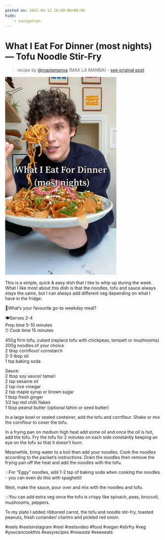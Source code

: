 ```yaml
---
posted on: 2021-04-12 16:09:06+00:00
hide:
    - navigation
---
```


# What I Eat For Dinner (most nights) — Tofu Noodle Stir-Fry  

> recipe by [@maxlamanna](https://www.instagram.com/maxlamanna/) 
(MAX LA MANNA) - [see original post](https://instagram.com/p/CNknNb1pg7G)

![](../img/maxlamanna_12-04-2021_1604.png)

  
This is a simple, quick & easy dish that I like to whip up during the week. What I like most about this dish is that the noodles, tofu and sauce always stays the same, but I can always add different veg depending on what I have in the fridge.  
  
🍜What’s your favourite go-to weekday meal?  
  
🍽Serves 2-4  
Prep time 5-10 minutes  
⏰ Cook time 15 minutes  
  
450g firm tofu, cubed (replace tofu with chickpeas, tempeh or mushrooms)  
200g noodles of your choice  
2 tbsp cornflour/ cornstarch  
2-3 tbsp oil  
1 tsp baking soda  
  
Sauce:  
2 tbsp soy sauce/ tamari  
2 tsp sesame oil  
2 tsp rice vinegar  
2 tsp maple syrup or brown sugar  
1 tbsp fresh ginger  
1/2 tsp red chilli flakes  
1 tbsp peanut butter (optional tahini or seed butter)  
  
In a large bowl or sealed container, add the tofu and cornflour. Shake or mix the cornflour to cover the tofu.   
  
In a frying pan on medium high heat add some oil and once the oil is hot, add the tofu. Fry the tofu for 2 minutes on each side constantly keeping an eye on the tofu so that it doesn’t burn.  
  
Meanwhile, bring water to a boil then add your noodles. Cook the noodles according to the packet’s instructions. Drain the noodles then remove the frying pan off the heat and add the noodles with the tofu.  
  
💥For “Eggy” noodles, add 1-2 tsp of baking soda when cooking the noodles - you can even do this with spaghetti!  
  
Next, make the sauce, pour over and mix with the noodles and tofu.  
  
💥You can add extra veg once the tofu is crispy like spinach, peas, broccoli, mushrooms, peppers.  
  
To my plate I added ribboned carrot, the tofu and noodle stir-fry, toasted peanuts, fresh coriander/ cilantro and pickled red onion.  
  
\#reels \#reelsinstagram \#reel \#reelsvideo \#food \#vegan \#stirfry \#veg \#youcancookthis \#easyrecipes \#nowaste \#eeeeeats   